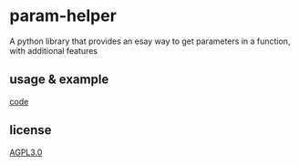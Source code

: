 # param-helper
A python library that provides an esay way to get parameters in a function, with additional features

## usage & example
[code](test.py)  

## license
[AGPL3.0](https://www.gnu.org/licenses/agpl.txt)